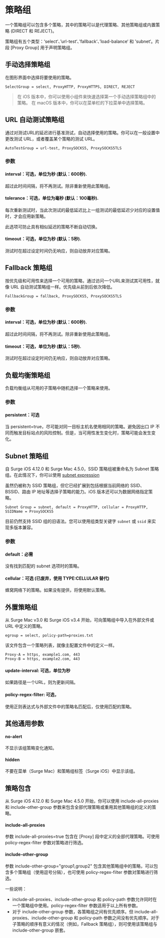 # 策略组

一个策略组可以包含多个策略，其中的策略可以是代理策略、其他策略组或内置策略 \(DIRECT 和 REJECT\)。

策略组有五个类型：‘select‘、’url-test‘、’fallback‘、’load-balance‘ 和 ’subnet‘。片段 \[Proxy Group\] 用于声明策略组。

## 手动选择策略组

在图形界面中选择将要使用的策略。

`SelectGroup = select, ProxyHTTP, ProxyHTTPS, DIRECT, REJECT`

> 在 iOS 版本中，你可以使用小组件来快速选择第一个手动选择策略组中的策略。
> 在 macOS 版本中，你可以在菜单栏的下拉菜单中选择策略。

## URL 自动测试策略组

通过对测试URL的延迟进行基准测试，自动选择使用的策略。你可以在一般设置中更改测试 URL，或者覆盖某个策略的测试 URL。

`AutoTestGroup = url-test, ProxySOCKS5, ProxySOCKS5TLS`

### 参数

#### interval：可选，单位为秒 \(默认：600秒\).

超过此时间间隔，将不再测试。除非重新使用此策略组。

#### tolerance：可选，单位为毫秒 \(默认：100毫秒\).

每次重新测试时，当此次测试的最低延迟比上一组测试的最低延迟少对应的设置值时，才会应用新策略。

此选项可防止具有相似延迟的策略不断自动切换。

#### timeout：可选，单位为秒 \(默认：5秒\).

测试时在超过设定时间仍无响应，则自动放弃对应策略。

## Fallback 策略组

按优先级和可用性来选择一个可用的策略，通过访问一个URL来测试其可用性，就像 URL 自动测试策略组一样。优先级从前到后依次降低。

`FallbackGroup = fallback, ProxySOCKS5, ProxySOCKS5TLS`

### 参数

#### interval：可选，单位为秒 \(默认：600秒\).

超过此时间间隔，将不再测试。除非重新使用此策略组。

#### timeout：可选，单位为秒 \(默认：5秒\).

测试时在超过设定时间仍无响应，则自动放弃对应策略。

## 负载均衡策略组

负载均衡组从可用的子策略中随机选择一个策略来使用。


### 参数

#### persistent：可选

当 persistent=true，尽可能对同一目标主机名使用相同的策略。避免因出口 IP 不同而触发目标站点的风险控制。但是，当可用性发生变化时，策略可能会发生变化。


## Subnet 策略组

自 Surge iOS 4.12.0 和 Surge Mac 4.5.0，SSID 策略组被重命名为 Subnet 策略组。在此情况下，你可以使用 [subnet expression](../rule/subnet.md) 

虽然仍被称为 SSID 策略组，但它已经扩展到包括根据当前网络的 SSID、BSSID、路由 IP 地址等选择子策略的能力。iOS 版本还可以为数据网络指定策略。

`Subnet Group = subnet, default = ProxyHTTP, cellular = ProxyHTTP, SSIDName = ProxySOCKS5`

目前仍然支持 SSID 组的旧语法。您可以使用组类型关键字 `subnet` 或 `ssid` 来实现多版本兼容。

### 参数

#### default：必需

没有找到匹配的 subnet 选项时的策略。

#### cellular：可选 (已废弃，使用 TYPE:CELLULAR 替代)

蜂窝网络下的策略。如果没有提供，将使用默认策略。

## 外置策略组

从 Surge Mac v3.0 和 Surge iOS v3.4 开始，可向策略组中导入在外部文件或 URL 中定义的策略。

`egroup = select, policy-path=proxies.txt`

该文件包含一个策略列表，就像主配置文件中的定义一样。

```
Proxy-A = https, example1.com, 443
Proxy-B = https, example2.com, 443
```

#### update-interval: 可选，单位为秒

如果路径是一个URL，则为更新间隔。

#### policy-regex-filter: 可选，

使用正则表达式与外部文件中的策略名匹配后，仅使用匹配的策略。

## 其他通用参数

#### no-alert

不显示该组策略变化通知。

#### hidden

不要在菜单（Surge Mac）和策略组标签（Surge iOS）中显示该组。


## 策略包含

从 Surge iOS 4.12.0 和 Surge Mac 4.5.0 开始，你可以使用 include-all-proxies 和 include-other-group 参数来包含全部代理策略或重用其他策略组的定义的策略。

#### include-all-proxies

参数 include-all-proxies=true 包含在 [Proxy] 段中定义的全部代理策略。可使用 policy-regex-filter 参数对策略进行筛选。

#### include-other-group

参数 include-other-group="group1,group2" 包含其他策略组中的策略，可以包含多个策略组（使用逗号分隔），也可使用 policy-regex-filter 参数对策略进行筛选。

一些说明：
- include-all-proxies、include-other-group 和 policy-path 参数允许同时在一个策略组中使用。policy-regex-filter 参数适用于以上所有参数。
- 对于 include-other-group 参数，各策略组之间有优先顺序。但 include-all-proxies、include-other-group 和 policy-path 参数之间没有优先顺序。对于子策略的顺序有意义的情况（例如，Fallback 策略组），则可使用该策略组与 include-other-group 嵌套。


